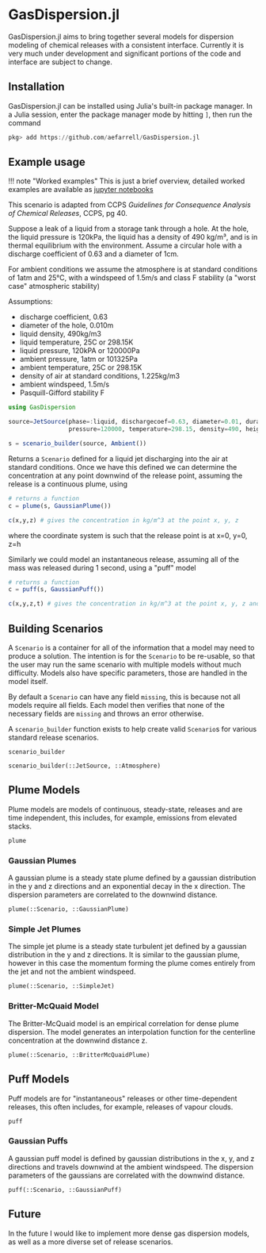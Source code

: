 # GasDispersion.jl

GasDispersion.jl aims to bring together several models for dispersion modeling
of chemical releases with a consistent interface. Currently it is very much
under development and significant portions of the code and interface are subject
to change.

## Installation

GasDispersion.jl can be installed using Julia's built-in package manager. In a
Julia session, enter the package manager mode by hitting `]`, then run the
command

```julia
pkg> add https://github.com/aefarrell/GasDispersion.jl
```


## Example usage

!!! note "Worked examples"
    This is just a brief overview, detailed worked examples are available as [jupyter notebooks](https://nbviewer.org/github/aefarrell/GasDispersion.jl/tree/main/examples/)

This scenario is adapted from CCPS *Guidelines for Consequence Analysis of
Chemical Releases*, CCPS, pg 40.

Suppose a leak of a liquid from a storage tank through a hole. At the hole, the
liquid pressure is 120kPa, the liquid has a density of 490 kg/m³, and is in
thermal equilibrium with the environment. Assume a circular hole with a
discharge coefficient of 0.63 and a diameter of 1cm.

For ambient conditions we assume the atmosphere is at standard conditions of
1atm and 25°C, with a windspeed of 1.5m/s and class F stability (a "worst case"
atmospheric stability)

Assumptions:
+ discharge coefficient, 0.63
+ diameter of the hole, 0.010m
+ liquid density, 490kg/m3
+ liquid temperature, 25C or 298.15K
+ liquid pressure, 120kPA or 120000Pa
+ ambient pressure, 1atm or 101325Pa
+ ambient temperature, 25C or 298.15K
+ density of air at standard conditions, 1.225kg/m3
+ ambient windspeed, 1.5m/s
+ Pasquill-Gifford stability F

```julia
using GasDispersion

source=JetSource(phase=:liquid, dischargecoef=0.63, diameter=0.01, duration=1,
                 pressure=120000, temperature=298.15, density=490, height=1)

s = scenario_builder(source, Ambient())
```

Returns a `Scenario` defined for a liquid jet discharging into the air at
standard conditions. Once we have this defined we can determine the
concentration at any point downwind of the release point, assuming the release
is a continuous plume, using

```julia
# returns a function
c = plume(s, GaussianPlume())

c(x,y,z) # gives the concentration in kg/m^3 at the point x, y, z
```

where the coordinate system is such that the release point is at x=0, y=0, z=h

Similarly we could model an instantaneous release, assuming all of the mass was
released during 1 second, using a "puff" model
```julia
# returns a function
c = puff(s, GaussianPuff())

c(x,y,z,t) # gives the concentration in kg/m^3 at the point x, y, z and time t
```



## Building Scenarios

A `Scenario` is a container for all of the information that a model may need to
produce a solution. The intention is for the `Scenario` to be re-usable, so that
the user may run the same scenario with multiple models without much difficulty.
Models also have specific parameters, those are handled in the model itself.

By default a `Scenario` can have any field `missing`, this is because not all
models require all fields. Each model then verifies that none of the necessary
fields are `missing` and throws an error otherwise.

A `scenario_builder` function exists to help create valid `Scenario`s for
various standard release scenarios.
```@docs
scenario_builder

scenario_builder(::JetSource, ::Atmosphere)
```


## Plume Models

Plume models are models of continuous, steady-state, releases and are time
independent, this includes, for example, emissions from elevated stacks.

```@docs
plume
```

### Gaussian Plumes

A gaussian plume is a steady state plume defined by a gaussian distribution in
the y and z directions and an exponential decay in the x direction. The
dispersion parameters are correlated to the downwind distance.

```@docs
plume(::Scenario, ::GaussianPlume)
```

### Simple Jet Plumes

The simple jet plume is a steady state turbulent jet defined by a gaussian
distribution in the y and z directions. It is similar to the gaussian plume,
however in this case the momentum forming the plume comes entirely from the jet
and not the ambient windspeed.

```@docs
plume(::Scenario, ::SimpleJet)
```

### Britter-McQuaid Model

The Britter-McQuaid model is an empirical correlation for dense plume
dispersion. The model generates an interpolation function for the centerline
concentration at the downwind distance z.


```@docs
plume(::Scenario, ::BritterMcQuaidPlume)
```


## Puff Models

Puff models are for "instantaneous" releases or other time-dependent releases,
this often includes, for example, releases of vapour clouds.

```@docs
puff
```

### Gaussian Puffs

A gaussian puff model is defined by gaussian distributions in the x, y, and z
directions and travels downwind at the ambient windspeed. The dispersion
parameters of the gaussians are correlated with the downwind distance.

```@docs
puff(::Scenario, ::GaussianPuff)
```


## Future

In the future I would like to implement more dense gas dispersion models, as
well as a more diverse set of release scenarios.
